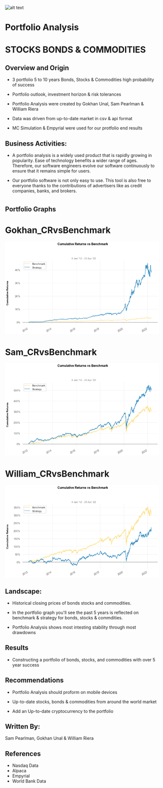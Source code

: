 ![alt text](https://th.bing.com/th/id/R.57217bff893d6e5fcb9d6cb8f875cc3a?rik=lUXbMcdNeJj3pA&riu=http%3a%2f%2fwww.erpsoftwareblog.com%2fwp-content%2fuploads%2fERP-Implementation-Strategies-2.jpg&ehk=y%2b66QY2961HFUaIJUQDjnuGTPEs3fertIS03uB32fkY%3d&risl=&pid=ImgRaw&r=0 "Logo Title Text 1")


# Portfolio Analysis
# STOCKS BONDS & COMMODITIES

 
## Overview and Origin

* 3 portfolio 5 to 10 years Bonds, Stocks & Commodities high probability of success

* Portfolio outlook, investment horizon & risk tolerances

* Portfolio Analysis were created by Gokhan Unal, Sam Pearlman & William Riera 

* Data was driven from up-to-date market in csv & api format

* MC Simulation & Empyrial were used for our protfolio end results




## Business Activities:

* A portfolio analysis is a widely used product that is rapidly growing in popularity. Ease of technology benefits a wider range of ages. Therefore, our software engineers evolve our software continuously to ensure that it remains simple for users.

* Our portfolio software is not only easy to use. This tool is also free to everyone thanks to the contributions of advertisers like as credit companies, banks, and brokers.

#
## Portfolio Graphs

# Gokhan_CRvsBenchmark
![alt text](https://raw.githubusercontent.com/spearl7076/FinTechProject1/main/Visual%20Outlook/Gokhan_CRvsBenchmark.png "Logo Title Text 1")

# Sam_CRvsBenchmark
![alt text](https://raw.githubusercontent.com/spearl7076/FinTechProject1/main/Visual%20Outlook/Sam_CRvsBenchmark.png "Logo Title Text 1")

# William_CRvsBenchmark
![alt text](https://raw.githubusercontent.com/spearl7076/FinTechProject1/main/Visual%20Outlook/Will_CRvsBenchmark.png "Logo Title Text 1")

## Landscape:

* Historical closing prices of bonds stocks and commodities.

* In the portfolio graph you'll see the past 5 years is reflected on benchmark & strategy for bonds, stocks & commdities. 

* Portfolio Analysis shows most intesting stability through most drawdowns


## Results

* Constructing a portfolio of bonds, stocks, and commodities with over 5 year success

## Recommendations

* Portfolio Analysis should proform on mobile devices

* Up-to-date stocks, bonds & commodities from around the world market

* Add an Up-to-date cryptocurrency to the portfolio

## Written By: 
Sam Pearlman, 
Gokhan Unal &
William Riera

## References

* Nasdaq Data
* Alpaca
* Empyrial
* World Bank Data
